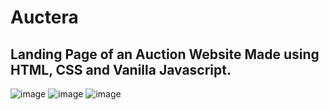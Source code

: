 # Auctera
 ## Landing Page of an Auction Website Made using HTML, CSS and Vanilla Javascript.
 
![image](https://user-images.githubusercontent.com/90627072/226587464-80a2ba31-9e6b-40ff-b7c2-32b0a5f9da76.png)
![image](https://user-images.githubusercontent.com/90627072/226587677-c57c4bd2-6329-45a9-b6d9-a1b7044a6df7.png)
![image](https://user-images.githubusercontent.com/90627072/226587734-439ffd75-b4fe-40df-9ff5-38dae34964cf.png)

